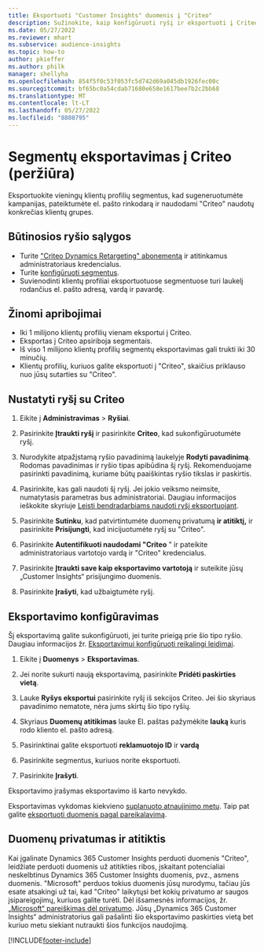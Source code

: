 ```yaml
---
title: Eksportuoti "Customer Insights" duomenis į "Criteo"
description: Sužinokite, kaip konfigūruoti ryšį ir eksportuoti į Criteo.
ms.date: 05/27/2022
ms.reviewer: mhart
ms.subservice: audience-insights
ms.topic: how-to
author: pkieffer
ms.author: philk
manager: shellyha
ms.openlocfilehash: 854f5f0c53f053fc5d742d69a045db1926fec00c
ms.sourcegitcommit: bf65bc0a54cdab71680e658e1617bee7b2c2bb68
ms.translationtype: MT
ms.contentlocale: lt-LT
ms.lasthandoff: 05/27/2022
ms.locfileid: "8808795"
---
```

# <a name="export-segments-to-criteo-preview"></a>Segmentų eksportavimas į Criteo (peržiūra)

Eksportuokite vieningų klientų profilių segmentus, kad sugeneruotumėte kampanijas, pateiktumėte el. pašto rinkodarą ir naudodami "Criteo" naudotų konkrečias klientų grupes.

## <a name="prerequisites-for-connection"></a>Būtinosios ryšio sąlygos

-   Turite ["Criteo Dynamics Retargeting" abonementą](https://www.criteo.com/login/) ir atitinkamus administratoriaus kredencialus.
-   Turite [konfigūruoti segmentus](segments.md).
-   Suvienodinti klientų profiliai eksportuotuose segmentuose turi laukelį rodančius el. pašto adresą, vardą ir pavardę.

## <a name="known-limitations"></a>Žinomi apribojimai

- Iki 1 milijono klientų profilių vienam eksportui į Criteo.
- Eksportas į Criteo apsiriboja segmentais.
- Iš viso 1 milijono klientų profilių segmentų eksportavimas gali trukti iki 30 minučių. 
- Klientų profilių, kuriuos galite eksportuoti į "Criteo", skaičius priklauso nuo jūsų sutarties su "Criteo".

## <a name="set-up-connection-to-criteo"></a>Nustatyti ryšį su Criteo

1. Eikite į **Administravimas** > **Ryšiai**.

1. Pasirinkite **Įtraukti ryšį** ir pasirinkite **Criteo**, kad sukonfigūruotumėte ryšį.

1. Nurodykite atpažįstamą ryšio pavadinimą laukelyje **Rodyti pavadinimą**. Rodomas pavadinimas ir ryšio tipas apibūdina šį ryšį. Rekomenduojame pasirinkti pavadinimą, kuriame būtų paaiškintas ryšio tikslas ir paskirtis.

1. Pasirinkite, kas gali naudoti šį ryšį. Jei jokio veiksmo neimsite, numatytasis parametras bus administratoriai. Daugiau informacijos ieškokite skyriuje [Leisti bendradarbiams naudoti ryšį eksportuojant](connections.md#allow-contributors-to-use-a-connection-for-exports).

1. Pasirinkite **Sutinku**, kad patvirtintumėte duomenų privatumą **ir atitiktį,** ir pasirinkite **Prisijungti**, kad inicijuotumėte ryšį su "Criteo".

1. Pasirinkite **Autentifikuoti naudodami "Criteo** " ir pateikite administratoriaus vartotojo vardą ir "Criteo" kredencialus. 

1. Pasirinkite **Įtraukti save kaip eksportavimo vartotoją** ir suteikite jūsų „Customer Insights“ prisijungimo duomenis.

1. Pasirinkite **Įrašyti**, kad užbaigtumėte ryšį.

## <a name="configure-an-export"></a>Eksportavimo konfigūravimas

Šį eksportavimą galite sukonfigūruoti, jei turite prieigą prie šio tipo ryšio. Daugiau informacijos žr. [Eksportavimui konfigūruoti reikalingi leidimai](export-destinations.md#set-up-a-new-export).

1. Eikite į **Duomenys** > **Eksportavimas**.

1. Jei norite sukurti naują eksportavimą, pasirinkite **Pridėti paskirties vietą**.

1. Lauke **Ryšys eksportui** pasirinkite ryšį iš sekcijos Criteo. Jei šio skyriaus pavadinimo nematote, nėra jums skirtų šio tipo ryšių. 

1. Skyriaus **Duomenų atitikimas** lauke El. paštas pažymėkite **lauką** kuris rodo kliento el. pašto adresą. 

1. Pasirinktinai galite eksportuoti **reklamuotojo ID** ir **vardą**

1. Pasirinkite segmentus, kuriuos norite eksportuoti. 

1. Pasirinkite **Įrašyti**.

Eksportavimo įrašymas eksportavimo iš karto nevykdo.

Eksportavimas vykdomas kiekvieno [suplanuoto atnaujinimo metu](system.md#schedule-tab). Taip pat galite [eksportuoti duomenis pagal pareikalavimą](export-destinations.md#run-exports-on-demand). 

## <a name="data-privacy-and-compliance"></a>Duomenų privatumas ir atitiktis

Kai įgalinate Dynamics 365 Customer Insights perduoti duomenis "Criteo", leidžiate perduoti duomenis už atitikties ribos, įskaitant potencialiai neskelbtinus Dynamics 365 Customer Insights duomenis, pvz., asmens duomenis. "Microsoft" perduos tokius duomenis jūsų nurodymu, tačiau jūs esate atsakingi už tai, kad "Criteo" laikytųsi bet kokių privatumo ar saugos įsipareigojimų, kuriuos galite turėti. Dėl išsamesnės informacijos, žr. [„Microsoft“ pareiškimas dėl privatumo](https://go.microsoft.com/fwlink/?linkid=396732).
Jūsų „Dynamics 365 Customer Insights“ administratorius gali pašalinti šio eksportavimo paskirties vietą bet kuriuo metu siekiant nutraukti šios funkcijos naudojimą.


[!INCLUDE[footer-include](includes/footer-banner.md)]
